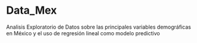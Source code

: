 # Data_Mex
Analisis Exploratorio de Datos sobre las principales variables demográficas en México y el uso de regresión lineal como modelo predictivo
